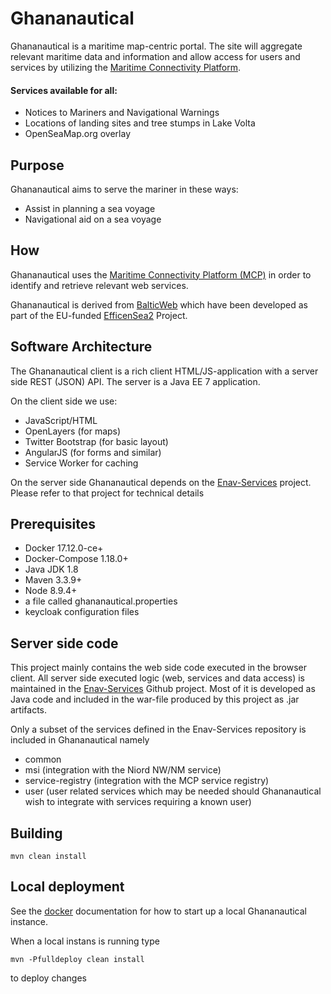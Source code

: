 # Ghananautical

Ghananautical is a maritime map-centric portal. The site will aggregate relevant maritime data and information and
    allow access for users and services by utilizing the [Maritime Connectivity Platform](http://maritimeconnectivity.net/).
    
#### Services available for all:

* Notices to Mariners and Navigational Warnings
* Locations of landing sites and tree stumps in Lake Volta
* OpenSeaMap.org overlay

## Purpose

Ghananautical aims to serve the mariner in these ways:

* Assist in planning a sea voyage
* Navigational aid on a sea voyage

## How

Ghananautical uses the [Maritime Connectivity Platform (MCP)](http://maritimeconnectivity.net)
in order to identify and retrieve relevant web services.

Ghananautical is derived from [BalticWeb](https://balticweb.e-navigation.net/) which have been developed as
part of the EU-funded [EfficenSea2](http://efficiensea2.org/) Project.


## Software Architecture

The Ghananautical client is a rich client HTML/JS-application with a server side REST (JSON) API.
The server is a Java EE 7 application.

On the client side we use:

* JavaScript/HTML
* OpenLayers (for maps)
* Twitter Bootstrap (for basic layout)
* AngularJS (for forms and similar)
* Service Worker for caching

On the server side Ghananautical depends on the [Enav-Services](https://github.com/maritime-web/Enav-Services) project. 
Please refer to that project for technical details  

## Prerequisites ##

* Docker 17.12.0-ce+
* Docker-Compose 1.18.0+
* Java JDK 1.8
* Maven 3.3.9+
* Node 8.9.4+
* a file called ghananautical.properties
* keycloak configuration files 


## Server side code
This project mainly contains the web side code executed in the browser client. All server side executed
logic (web, services and data access) is maintained in the [Enav-Services](https://github.com/maritime-web/Enav-Services) Github project.
Most of it is developed as Java code and included in the war-file produced by this project as .jar artifacts.

Only a subset of the services defined in the Enav-Services repository is included in Ghananautical namely
* common
* msi (integration with the Niord NW/NM service)
* service-registry (integration with the MCP service registry)
* user (user related services which may be needed should Ghananautical wish to integrate with services requiring a known user)

## Building ##

    mvn clean install

## Local deployment ##

See the [docker](docker/README.md#development-environment) documentation for how to start up a local Ghananautical instance.

When a local instans is running type 

    mvn -Pfulldeploy clean install
    
to deploy changes    